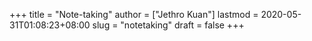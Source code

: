 +++
title = "Note-taking"
author = ["Jethro Kuan"]
lastmod = 2020-05-31T01:08:23+08:00
slug = "notetaking"
draft = false
+++
